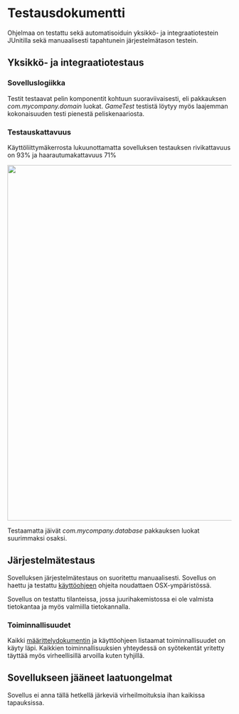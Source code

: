 # Testausdokumentti

Ohjelmaa on testattu sekä automatisoiduin yksikkö- ja integraatiotestein JUnitilla sekä manuaalisesti tapahtunein järjestelmätason testein.

## Yksikkö- ja integraatiotestaus

### Sovelluslogiikka

Testit testaavat pelin komponentit kohtuun suoraviivaisesti, eli pakkauksen _com.mycompany.domain_ luokat. _GameTest_ testistä löytyy myös laajemman kokonaisuuden testi pienestä peliskenaariosta.

### Testauskattavuus

Käyttöliittymäkerrosta lukuunottamatta sovelluksen testauksen rivikattavuus on 93% ja haarautumakattavuus 71%

<img src="https://github.com/jokinen77/otm-harjoitustyo/blob/master/MiniCatan/dokumentointi/resurssit/testikattavuus.png" width="800">

Testaamatta jäivät _com.mycompany.database_ pakkauksen luokat suurimmaksi osaksi.

## Järjestelmätestaus

Sovelluksen järjestelmätestaus on suoritettu manuaalisesti. Sovellus on haettu ja testattu [käyttöohjeen](https://github.com/014728019/otm-harjoitustyo/blob/master/MiniCatan/dokumentointi/kayttoohje.md) ohjeita noudattaen OSX-ympäristössä. 

Sovellus on testattu tilanteissa, jossa juurihakemistossa ei ole valmista tietokantaa ja myös valmiilla tietokannalla.

### Toiminnallisuudet

Kaikki [määrittelydokumentin](https://github.com/014728019/otm-harjoitustyo/blob/master/MiniCatan/dokumentointi/vaatimusmaarittely.md) ja käyttöohjeen listaamat toiminnallisuudet on käyty läpi. Kaikkien toiminnallisuuksien yhteydessä on syötekentät yritetty täyttää myös virheellisillä arvoilla kuten tyhjillä.

## Sovellukseen jääneet laatuongelmat

Sovellus ei anna tällä hetkellä järkeviä virheilmoituksia ihan kaikissa tapauksissa.
